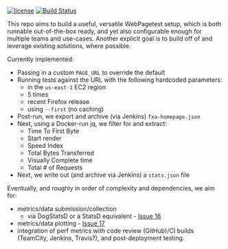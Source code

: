 [![license](https://img.shields.io/badge/license-MPL%202.0-blue.svg)](https://github.com/mozilla/wpt-api/blob/master/LICENSE.txt)
[![Build Status](https://travis-ci.org/mozilla/wpt-api.svg?branch=master)](https://travis-ci.org/mozilla/wpt-api)

This repo aims to build a useful, versatile WebPagetest setup, which is both runnable out-of-the-box ready, and yet also configurable enough for multiple teams and use-cases.  Another explicit goal is to build off of and leverage existing solutions, where possible.

Currently implemented:

* Passing in a custom ```PAGE_URL``` to override the default
* Running tests against the URL with the following hardcoded parameters:
  - in the ```us-east-1``` EC2 region
  - 5 times
  - recent Firefox release
  - using ```--first``` (no caching)
* Post-run, we export and archive (via Jenkins) ```fxa-homepage.json```
* Next, using a Docker-run jq, we filter for and extract:
  - Time To First Byte
  - Start render
  - Speed Index
  - Total Bytes Transferred
  - Visually Complete time
  - Total # of Requests
* Next, we write out (and archive via Jenkins) a ```stats.json``` file

Eventually, and roughly in order of complexity and dependencies, we aim for:

* metrics/data submission/collection
  - via DogStatsD or a StatsD equivalent - [Issue 16](https://github.com/mozilla/wpt-api/issues/16)
* metrics/data plotting - [Issue 17](https://github.com/mozilla/wpt-api/issues/17)
* integration of perf metrics with code review (GitHub)/CI builds (TeamCity, Jenkins, Travis?), and post-deployment testing.
